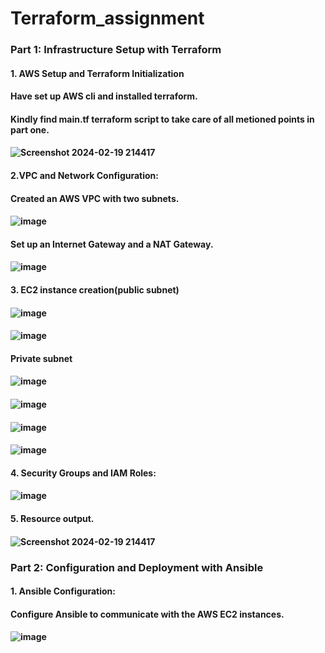 # Terraform_assignment
### Part 1:  Infrastructure Setup with Terraform
#### 1. AWS Setup and Terraform Initialization
#### Have set up AWS cli and installed terraform.
#### Kindly find main.tf terraform script to take care of all metioned points in part one.
#### ![Screenshot 2024-02-19 214417](https://github.com/himani0550/Terraform_assignment/assets/77041503/453c66fa-8294-4cdf-afeb-1cc510ea6b09)
#### 2.VPC and Network Configuration:
#### Created an AWS VPC with two subnets.
#### ![image](https://github.com/himani0550/Terraform_assignment/assets/77041503/92b2bc46-52bb-48da-ba95-3c716386e551)
#### Set up an Internet Gateway and a NAT Gateway.
#### ![image](https://github.com/himani0550/Terraform_assignment/assets/77041503/dd2d5693-d78d-48aa-9875-84ebfbe3df1d)
#### 3. EC2 instance creation(public subnet)
#### ![image](https://github.com/himani0550/Terraform_assignment/assets/77041503/029e5f1d-8341-4aa3-9ed6-c9ab8cb9292c)
#### ![image](https://github.com/himani0550/Terraform_assignment/assets/77041503/cd19abc2-61cf-4bfd-b3a5-970386bde575)
#### Private subnet
#### ![image](https://github.com/himani0550/Terraform_assignment/assets/77041503/f48430e3-4119-47d5-ba58-ea7a358da86d)
#### ![image](https://github.com/himani0550/Terraform_assignment/assets/77041503/ad879328-eac1-4b62-9328-b7e9c4cef5a8)
#### ![image](https://github.com/himani0550/Terraform_assignment/assets/77041503/236ba473-5a67-47a4-b7aa-d4c813d35f40)
#### ![image](https://github.com/himani0550/Terraform_assignment/assets/77041503/28406bcc-7b41-42ad-8dba-f0828ddafb8f)
#### 4. Security Groups and IAM Roles:
#### ![image](https://github.com/himani0550/Terraform_assignment/assets/77041503/2289df7e-f05d-4f24-8dff-772faab8a9bc)
#### 5. Resource output.
#### ![Screenshot 2024-02-19 214417](https://github.com/himani0550/Terraform_assignment/assets/77041503/e97b6c37-1bd9-4274-8ca3-026fbd21fda3)
### Part 2: Configuration and Deployment with Ansible
#### 1. Ansible Configuration:
#### Configure Ansible to communicate with the AWS EC2 instances.
#### ![image](https://github.com/himani0550/Terraform_assignment/assets/77041503/8e85337e-0b0a-4559-93ab-b27115aa477f)
#### 












